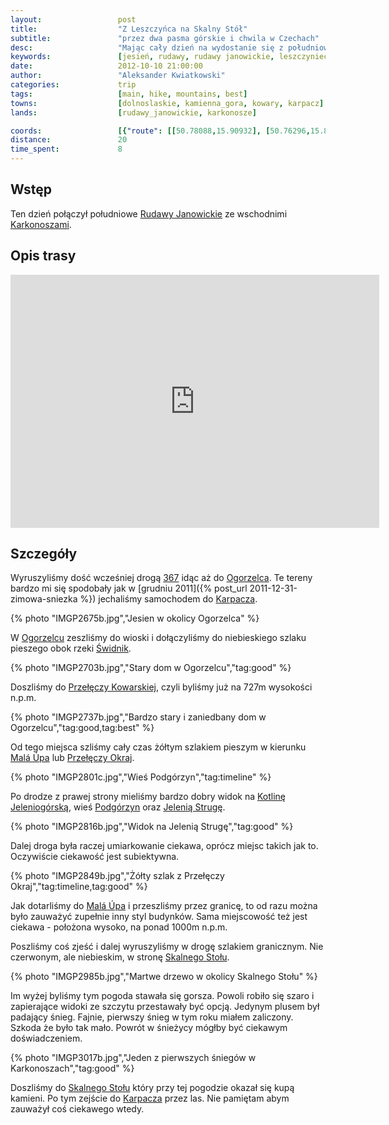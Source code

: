 ```yaml
---
layout:                 post
title:                  "Z Leszczyńca na Skalny Stół"
subtitle:               "przez dwa pasma górskie i chwila w Czechach"
desc:                   "Mając cały dzień na wydostanie się z południowych Rudaw Janowickich postanowiliśmy, że warto by było zobaczyć również wschodnie Karkonosze. Wiele dobrego słyszałem o okolicy Przełęczy Okraj. Przy okazji mógłbym zobaczyć okolicę Kowar i Ogorzelca, które tak bardzo mi się spodobały zimą."
keywords:               [jesień, rudawy, rudawy janowickie, leszczyniec, kowary, przełęcz okraj, ogorzelec, mala upa, karpacz, skalny stół]
date:                   2012-10-10 21:00:00
author:                 "Aleksander Kwiatkowski"
categories:             trip
tags:                   [main, hike, mountains, best]
towns:                  [dolnoslaskie, kamienna_gora, kowary, karpacz]
lands:                  [rudawy_janowickie, karkonosze]

coords:                 [{"route": [[50.78088,15.90932], [50.76296,15.86743], [50.74613,15.82332], [50.75558,15.81611], [50.75243,15.79156], [50.78196,15.76203]], "type": "hike"}]
distance:               20
time_spent:             8
---
```


[wiki-rudawy]:          https://pl.wikipedia.org/wiki/Rudawy_Janowickie
[wiki-367]:             https://pl.wikipedia.org/wiki/Droga_wojew%C3%B3dzka_nr_367
[wiki-karkonosze]:      https://pl.wikipedia.org/wiki/Karkonosze
[wiki-karpacz]:         https://pl.wikipedia.org/wiki/Karpacz
[wiki-ogorzelec]:       https://pl.wikipedia.org/wiki/Ogorzelec_(powiat_kamiennog%C3%B3rski)
[wiki-swidnik]:         https://pl.wikipedia.org/wiki/%C5%9Awidnik_(rzeka)
[wiki-przel-kowarska]:  https://pl.wikipedia.org/wiki/Prze%C5%82%C4%99cz_Kowarska
[wiki-mala-upa]:        https://pl.wikipedia.org/wiki/Mal%C3%A1_%C3%9Apa
[wiki-okraj]:           https://pl.wikipedia.org/wiki/Prze%C5%82%C4%99cz_Okraj
[wiki-kotlina-jel]:     https://pl.wikipedia.org/wiki/Kotlina_Jeleniog%C3%B3rska
[wiki-podgorzyn]:       https://pl.wikipedia.org/wiki/Podg%C3%B3rzyn_(wojew%C3%B3dztwo_dolno%C5%9Bl%C4%85skie)
[wiki-skalny-stol]:     https://pl.wikipedia.org/wiki/Skalny_St%C3%B3%C5%82


[jelenia-struga]:       http://www.jeleniastruga.pl/


Wstęp
-----

Ten dzień połączył południowe [Rudawy Janowickie][wiki-rudawy] ze wschodnimi [Karkonoszami][wiki-karkonosze].

Opis trasy
----------

<iframe height='405' width='590' frameborder='0' allowtransparency='true' scrolling='no' src='https://www.strava.com/activities/333290902/embed/705cde020870b54f9849d8d87b297b5bfa55627b'></iframe>

Szczegóły
---------

Wyruszyliśmy dość wcześniej drogą [367][wiki-367] idąc aż do [Ogorzelca][wiki-ogorzelec]. Te
tereny bardzo mi się spodobały jak w
[grudniu 2011]({% post_url 2011-12-31-zimowa-sniezka %})
jechaliśmy samochodem do [Karpacza][wiki-karpacz].

{% photo "IMGP2675b.jpg","Jesien w okolicy Ogorzelca" %}

W [Ogorzelcu][wiki-ogorzelec] zeszliśmy do wioski i dołączyliśmy do niebieskiego szlaku pieszego
obok rzeki [Świdnik][wiki-swidnik].

{% photo "IMGP2703b.jpg","Stary dom w Ogorzelcu","tag:good" %}

Doszliśmy do [Przełęczy Kowarskiej][wiki-przel-kowarska], czyli byliśmy już na 727m
wysokości n.p.m.

{% photo "IMGP2737b.jpg","Bardzo stary i zaniedbany dom w Ogorzelcu","tag:good,tag:best" %}

Od tego miejsca szliśmy cały czas żółtym szlakiem pieszym
w kierunku [Malá Úpa][wiki-mala-upa] lub
[Przełęczy Okraj][wiki-okraj].

{% photo "IMGP2801c.jpg","Wieś Podgórzyn","tag:timeline" %}

Po drodze z prawej strony mieliśmy bardzo dobry widok na
[Kotlinę Jeleniogórską][wiki-kotlina-jel], wieś [Podgórzyn][wiki-podgorzyn] oraz [Jelenią Strugę][jelenia-struga].

{% photo "IMGP2816b.jpg","Widok na Jelenią Strugę","tag:good" %}

Dalej droga była raczej umiarkowanie ciekawa, oprócz miejsc takich jak to. Oczywiście ciekawość jest subiektywna.

{% photo "IMGP2849b.jpg","Żółty szlak z Przełęczy Okraj","tag:timeline,tag:good" %}

Jak dotarliśmy do [Malá Úpa][wiki-mala-upa] i przeszliśmy przez granicę,
to od razu można było
zauważyć zupełnie inny styl budynków.
Sama miejscowość też jest ciekawa - położona wysoko, na ponad 1000m n.p.m.

Poszliśmy coś zjeść i dalej wyruszyliśmy w drogę szlakiem granicznym. Nie czerwonym, ale niebieskim, w stronę
[Skalnego Stołu][wiki-skalny-stol].

{% photo "IMGP2985b.jpg","Martwe drzewo w okolicy Skalnego Stołu" %}

Im wyżej byliśmy tym pogoda stawała się gorsza.
Powoli robiło się szaro i zapierające widoki ze szczytu przestawały być
opcją.
Jedynym plusem był padający śnieg. Fajnie, pierwszy śnieg w tym roku miałem zaliczony. Szkoda że było tak mało.
Powrót w śnieżycy mógłby być ciekawym doświadczeniem.

{% photo "IMGP3017b.jpg","Jeden z pierwszych śniegów w Karkonoszach","tag:good" %}

Doszliśmy do [Skalnego Stołu][wiki-skalny-stol] który przy tej pogodzie okazał się kupą kamieni. Po tym zejście
do [Karpacza][wiki-karpacz] przez las. Nie pamiętam abym zauważył coś ciekawego wtedy.
